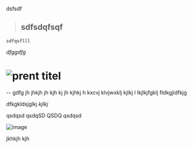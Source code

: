 dsfsdf
  > ## sdfsdqfsqf
    sdfqsflll
*dfggdfg*

![prent](https://cloud.githubusercontent.com/assets/7975779/3421323/d99232a6-fee5-11e3-9039-16c98cc21430.gif)
titel
=====
--
gdfg
jh jhkjh 
jh kjh kj
jh kjhkj h
kxcvj klvjwxklj 
  kjlkj l
  lkjlkjfgklj
  fldkgjldfkjg
  
dfkgkldsjglkj
_kjlkj_

qsdqsd
qsdqSD
QSDQ
qsdqsd

![image](https://cloud.githubusercontent.com/assets/7975779/3421318/777aa062-fee5-11e3-9cec-81667f5438b1.png)




jkhkjh kjh 
